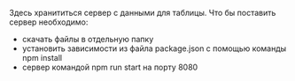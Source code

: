 Здесь хранититься сервер с данными для таблицы.
Что бы поставить сервер необходимо:

- скачать файлы в отдельную папку
- установить зависимости из файла package.json с помощью команды npm install
- сервер командой npm run start на порту 8080

